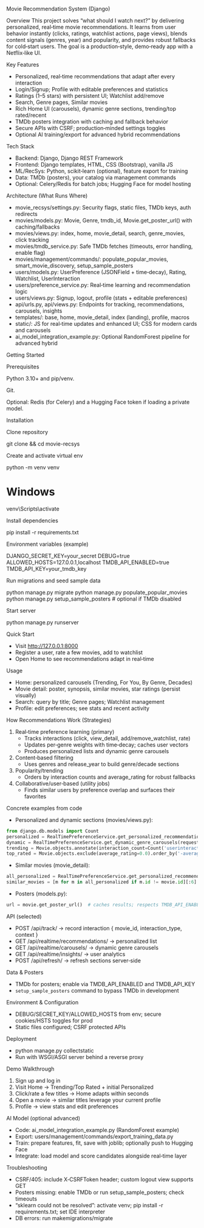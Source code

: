 Movie Recommendation System (Django)

Overview
This project solves “what should I watch next?” by delivering personalized, real‑time movie recommendations. It learns from user behavior instantly (clicks, ratings, watchlist actions, page views), blends content signals (genres, year) and popularity, and provides robust fallbacks for cold‑start users. The goal is a production‑style, demo‑ready app with a Netflix‑like UI.

Key Features
- Personalized, real‑time recommendations that adapt after every interaction
- Login/Signup; Profile with editable preferences and statistics
- Ratings (1–5 stars) with persistent UI; Watchlist add/remove
- Search, Genre pages, Similar movies
- Rich Home UI (carousels), dynamic genre sections, trending/top rated/recent
- TMDb posters integration with caching and fallback behavior
- Secure APIs with CSRF; production‑minded settings toggles
- Optional AI training/export for advanced hybrid recommendations

Tech Stack
- Backend: Django, Django REST Framework
- Frontend: Django templates, HTML, CSS (Bootstrap), vanilla JS
- ML/RecSys: Python, scikit‑learn (optional), feature export for training
- Data: TMDb (posters), your catalog via management commands
- Optional: Celery/Redis for batch jobs; Hugging Face for model hosting

Architecture (What Runs Where)
- movie_recsys/settings.py: Security flags, static files, TMDb keys, auth redirects
- movies/models.py: Movie, Genre, tmdb_id, Movie.get_poster_url() with caching/fallbacks
- movies/views.py: index, home, movie_detail, search, genre_movies, click tracking
- movies/tmdb_service.py: Safe TMDb fetches (timeouts, error handling, enable flag)
- movies/management/commands/: populate_popular_movies, smart_movie_discovery, setup_sample_posters
- users/models.py: UserPreference (JSONField + time‑decay), Rating, Watchlist, UserInteraction
- users/preference_service.py: Real‑time learning and recommendation logic
- users/views.py: Signup, logout, profile (stats + editable preferences)
- api/urls.py, api/views.py: Endpoints for tracking, recommendations, carousels, insights
- templates/: base, home, movie_detail, index (landing), profile, macros
- static/: JS for real‑time updates and enhanced UI; CSS for modern cards and carousels
- ai_model_integration_example.py: Optional RandomForest pipeline for advanced hybrid

Getting Started

Prerequisites

Python 3.10+ and pip/venv.

Git.

Optional: Redis (for Celery) and a Hugging Face token if loading a private model.

Installation

Clone repository

git clone <your-repo-url> && cd movie-recsys

Create and activate virtual env

python -m venv venv
# Windows
venv\Scripts\activate

Install dependencies

pip install -r requirements.txt

Environment variables (example)

DJANGO_SECRET_KEY=your_secret
DEBUG=true
ALLOWED_HOSTS=127.0.0.1,localhost
TMDB_API_ENABLED=true
TMDB_API_KEY=your_tmdb_key

Run migrations and seed sample data

python manage.py migrate
python manage.py populate_popular_movies
python manage.py setup_sample_posters   # optional if TMDb disabled

Start server

python manage.py runserver

Quick Start
- Visit http://127.0.0.1:8000
- Register a user, rate a few movies, add to watchlist
- Open Home to see recommendations adapt in real‑time

Usage
- Home: personalized carousels (Trending, For You, By Genre, Decades)
- Movie detail: poster, synopsis, similar movies, star ratings (persist visually)
- Search: query by title; Genre pages; Watchlist management
- Profile: edit preferences; see stats and recent activity

How Recommendations Work (Strategies)
1) Real‑time preference learning (primary)
   - Tracks interactions (click, view_detail, add/remove_watchlist, rate)
   - Updates per‑genre weights with time‑decay; caches user vectors
   - Produces personalized lists and dynamic genre carousels
2) Content‑based filtering
   - Uses genres and release_year to build genre/decade sections
3) Popularity/trending
   - Orders by interaction counts and average_rating for robust fallbacks
4) Collaborative/user‑based (utility jobs)
   - Finds similar users by preference overlap and surfaces their favorites

Concrete examples from code
- Personalized and dynamic sections (movies/views.py):
```python
from django.db.models import Count
personalized = RealTimePreferenceService.get_personalized_recommendations(request.user, limit=10)
dynamic = RealTimePreferenceService.get_dynamic_genre_carousels(request.user, max_genres=3)
trending = Movie.objects.annotate(interaction_count=Count('userinteraction')).order_by('-interaction_count','-average_rating')[:12]
top_rated = Movie.objects.exclude(average_rating=0.0).order_by('-average_rating','-release_year')[:12]
```
- Similar movies (movie_detail):
```python
all_personalized = RealTimePreferenceService.get_personalized_recommendations(request.user, limit=10)
similar_movies = [m for m in all_personalized if m.id != movie.id][:6]
```
- Posters (models.py):
```python
url = movie.get_poster_url()  # caches results; respects TMDB_API_ENABLED
```

API (selected)
- POST /api/track/ → record interaction { movie_id, interaction_type, context }
- GET  /api/realtime/recommendations/ → personalized list
- GET  /api/realtime/carousels/ → dynamic genre carousels
- GET  /api/realtime/insights/ → user analytics
- POST /api/refresh/ → refresh sections server‑side

Data & Posters
- TMDb for posters; enable via TMDB_API_ENABLED and TMDB_API_KEY
- `setup_sample_posters` command to bypass TMDb in development

Environment & Configuration
- DEBUG/SECRET_KEY/ALLOWED_HOSTS from env; secure cookies/HSTS toggles for prod
- Static files configured; CSRF protected APIs

Deployment
- python manage.py collectstatic
- Run with WSGI/ASGI server behind a reverse proxy

Demo Walkthrough
1) Sign up and log in
2) Visit Home → Trending/Top Rated + initial Personalized
3) Click/rate a few titles → Home adapts within seconds
4) Open a movie → similar titles leverage your current profile
5) Profile → view stats and edit preferences

AI Model (optional advanced)
- Code: ai_model_integration_example.py (RandomForest example)
- Export: users/management/commands/export_training_data.py
- Train: prepare features, fit, save with joblib; optionally push to Hugging Face
- Integrate: load model and score candidates alongside real‑time layer

Troubleshooting
- CSRF/405: include X‑CSRFToken header; custom logout view supports GET
- Posters missing: enable TMDb or run setup_sample_posters; check timeouts
- “sklearn could not be resolved”: activate venv; pip install -r requirements.txt; set IDE interpreter
- DB errors: run makemigrations/migrate